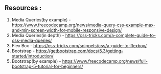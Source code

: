 ## Resources : 
1. Media Queries(by example) - https://www.freecodecamp.org/news/media-query-css-example-max-and-min-screen-width-for-mobile-responsive-design/
2. Media Queries(in depth) - https://css-tricks.com/a-complete-guide-to-css-media-queries/
3. Flex Box - https://css-tricks.com/snippets/css/a-guide-to-flexbox/
4. Bootstrap - https://getbootstrap.com/docs/5.3/getting-started/introduction/
5. Bootstrap(by example) - https://www.freecodecamp.org/news/full-bootstrap-5-tutorial-for-beginners/